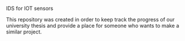 IDS for IOT sensors

This repository was created in order to keep track the progress of our university thesis and provide a place for someone who wants to make a similar project.

